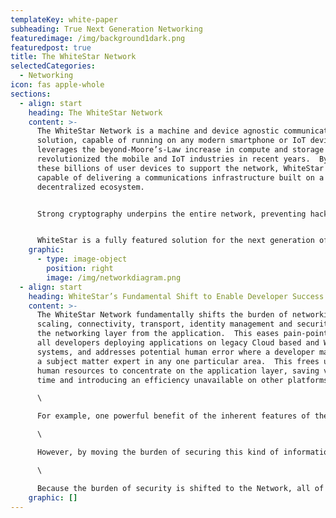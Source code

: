 ```yaml
---
templateKey: white-paper
subheading: True Next Generation Networking
featuredimage: /img/background1dark.png
featuredpost: true
title: The WhiteStar Network
selectedCategories:
  - Networking
icon: fas apple-whole
sections:
  - align: start
    heading: The WhiteStar Network
    content: >-
      The WhiteStar Network is a machine and device agnostic communications
      solution, capable of running on any modern smartphone or IoT device, and
      leverages the beyond-Moore’s-Law increase in compute and storage that has
      revolutionized the mobile and IoT industries in recent years.  By using
      these billions of user devices to support the network, WhiteStar is
      capable of delivering a communications infrastructure built on a
      decentralized ecosystem.


      Strong cryptography underpins the entire network, preventing hacking of user data and protecting user’s right of content ownership.  Unlike with a Blockchain network, there are no tokens required to send messages or deploy projects on the WhiteStar Network - instead, WhiteStar is available to create new applications in either of two form factors.  The first is called StarFury and is designed to act as a bridge/adapter for data centers that need to integrate using micro services and REST APIs.  The second is in the form of dedicated applications that have been integrated directly with WhiteStar’s APIs.


      WhiteStar is a fully featured solution for the next generation of network infrastructure, capable of being deployed with top-tier cryptographic security as an overlay to quickly and easily adapt existing and integrate new infrastructure, devices and machines into the network.  WhiteStar makes deploying world-class security a snap, with no need for developers to have extensive training on complex security models and networking infrastructure, and it does so at a massively reduced cost over existing legacy Cloud-based and Blockchain networks.
    graphic:
      - type: image-object
        position: right
        image: /img/networkdiagram.png
  - align: start
    heading: WhiteStar’s Fundamental Shift to Enable Developer Success
    content: >-
      The WhiteStar Network fundamentally shifts the burden of networking,
      scaling, connectivity, transport, identity management and security into
      the networking layer from the application.  This eases pain-points felt by
      all developers deploying applications on legacy Cloud based and Web3
      systems, and addresses potential human error where a developer may not be
      a subject matter expert in any one particular area.  This frees up vital
      human resources to concentrate on the application layer, saving valuable
      time and introducing an efficiency unavailable on other platforms.\

      \

      For example, one powerful benefit of the inherent features of the WhiteStar Network center around identity management.  The current state of the art requires developers who want to manage user’s identities - and any personal identifiable information associated with their identities - in very particular ways to protect user privacy.  However, given the inherent complexity and difficulty in device and application layer identity management, databasing and storage of PID, many developers who lack the skill, time, or are unwilling to properly manage user data leave vulnerabilities open in their applications.  Likewise, centralized repositories of private user information, for example information stored in the Cloud, are juicy targets for would-be hackers seeking to compromise users’ privacy and steal personal information.  This has serious implications when the targets hold immutable personal information like social security numbers, government identification, biometric data, among others, let alone information that could be financially damaging like bank account information, passwords, credit and debit numbers or private keys for cryptocurrencies.\

      \

      However, by moving the burden of securing this kind of information out of the application and into the network, it efficiently eases the developmental overhead associated with properly securing private user data.  WhiteStar is capable of intelligently securing user data at the end-device level, assured via a deceptively simple series of network semantics, artificial intelligence and cryptography that ensure user data is stored not only within the standards for best practice in user privacy protection, but also adapts to potential security threats as they emerge.  Likewise, WhiteStar’s advanced feature set is fully capable of alerting users and developers to any potential security threats, to allow them to adapt to the changing environment and mitigate network risk before it becomes a problem.  Once a “Bad Actor” is identified, the WhiteStar Network also ensures that actor can no longer interact with users’ applications, further fortifying the Network and its attendant applications against external hostile action.\

      \

      Because the burden of security is shifted to the Network, all of these benefits are baked in to any application deployed on WhiteStar, allowing developers to concentrate on building great applications without having to worry about securing the network back end.  This illustrates the power of a properly architected platform that can appropriately underpin the next generation of application development.
    graphic: []
---
```

